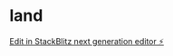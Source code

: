 # land

[Edit in StackBlitz next generation editor ⚡️](https://stackblitz.com/~/github.com/nethum3/land)